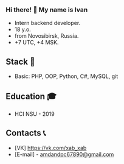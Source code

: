 ### Hi there! 👋 My name is Ivan
- Intern backend developer.
- 18 y.o.
- from Novosibirsk, Russia.
- +7 UTC, +4 MSK.

## Stack 🔨
- Basic: PHP, OOP, Python, C#, MySQL, git

## Education 🎓
- HCI NSU - 2019

## Contacts 📞
- [VK] https://vk.com/xab_xab
- [E-mail] - amdandpc67890@gmail.com
